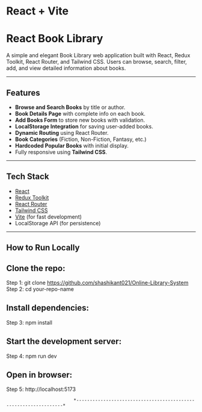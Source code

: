 # React + Vite

# React Book Library

A simple and elegant Book Library web application built with React, Redux Toolkit, React Router, and Tailwind CSS. Users can browse, search, filter, add, and view detailed information about books.

---

## Features

- **Browse and Search Books** by title or author.
- **Book Details Page** with complete info on each book.
- **Add Books Form** to store new books with validation.
- **LocalStorage Integration** for saving user-added books.
- **Dynamic Routing** using React Router.
- **Book Categories** (Fiction, Non-Fiction, Fantasy, etc.)
- **Hardcoded Popular Books** with initial display.
- Fully responsive using **Tailwind CSS**.

---

## Tech Stack

- [React](https://reactjs.org/)
- [Redux Toolkit](https://redux-toolkit.js.org/)
- [React Router](https://reactrouter.com/)
- [Tailwind CSS](https://tailwindcss.com/)
- [Vite](https://vitejs.dev/) (for fast development)
- LocalStorage API (for persistence)

---

## How to Run Locally

## Clone the repo:

Step 1: git clone https://github.com/shashikant021/Online-Library-System
Step 2: cd your-repo-name

## Install dependencies:

Step 3: npm install

## Start the development server:

Step 4: npm run dev

## Open in browser:

Step 5: http://localhost:5173

                             *-----------------------------------------------------------------*
